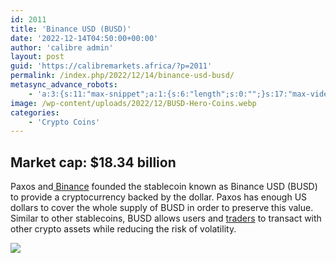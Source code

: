 ```yaml
---
id: 2011
title: 'Binance USD (BUSD)'
date: '2022-12-14T04:50:00+00:00'
author: 'calibre admin'
layout: post
guid: 'https://calibremarkets.africa/?p=2011'
permalink: /index.php/2022/12/14/binance-usd-busd/
metasync_advance_robots:
    - 'a:3:{s:11:"max-snippet";a:1:{s:6:"length";s:0:"";}s:17:"max-video-preview";a:1:{s:6:"length";s:0:"";}s:17:"max-image-preview";a:1:{s:6:"length";s:5:"large";}}'
image: /wp-content/uploads/2022/12/BUSD-Hero-Coins.webp
categories:
    - 'Crypto Coins'
---
```


## **Market cap: $18.34 billion**

Paxos and[ Binance](https://www.facebook.com/calibremarkets) founded the stablecoin known as Binance USD (BUSD) to provide a cryptocurrency backed by the dollar. Paxos has enough US dollars to cover the whole supply of BUSD in order to preserve this value. Similar to other stablecoins, BUSD allows users and [traders](https://calibremarkets.africa/index.php/2022/12/20/xauusd-resume-with-trend-forrmig-a-new-high/) to transact with other crypto assets while reducing the risk of volatility.

[![](https://static.shareasale.com/image/105346/Bannerhorizontal468x60.png)](https://shareasale.com/r.cfm?b=1962781&u=3265960&m=105346&urllink=&afftrack=)